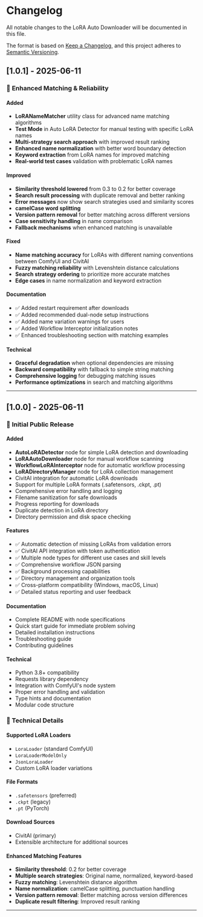 # Changelog

All notable changes to the LoRA Auto Downloader will be documented in this file.

The format is based on [Keep a Changelog](https://keepachangelog.com/en/1.0.0/),
and this project adheres to [Semantic Versioning](https://semver.org/spec/v2.0.0.html).

## [1.0.1] - 2025-06-11

### 🚀 **Enhanced Matching & Reliability**

#### Added
- **LoRANameMatcher** utility class for advanced name matching algorithms
- **Test Mode** in Auto LoRA Detector for manual testing with specific LoRA names
- **Multi-strategy search approach** with improved result ranking
- **Enhanced name normalization** with better word boundary detection
- **Keyword extraction** from LoRA names for improved matching
- **Real-world test cases** validation with problematic LoRA names

#### Improved
- **Similarity threshold lowered** from 0.3 to 0.2 for better coverage
- **Search result processing** with duplicate removal and better ranking
- **Error messages** now show search strategies used and similarity scores
- **camelCase word splitting**
- **Version pattern removal** for better matching across different versions
- **Case sensitivity handling** in name comparison
- **Fallback mechanisms** when enhanced matching is unavailable

#### Fixed
- **Name matching accuracy** for LoRAs with different naming conventions between ComfyUI and CivitAI
- **Fuzzy matching reliability** with Levenshtein distance calculations
- **Search strategy ordering** to prioritize more accurate matches
- **Edge cases** in name normalization and keyword extraction

#### Documentation
- ✅ Added restart requirement after downloads
- ✅ Added recommended dual-node setup instructions  
- ✅ Added name variation warnings for users
- ✅ Added Workflow Interceptor initialization notes
- ✅ Enhanced troubleshooting section with matching examples

#### Technical
- **Graceful degradation** when optional dependencies are missing
- **Backward compatibility** with fallback to simple string matching
- **Comprehensive logging** for debugging matching issues
- **Performance optimizations** in search and matching algorithms

---

## [1.0.0] - 2025-06-11

### 🎉 **Initial Public Release**

#### Added
- **AutoLoRADetector** node for simple LoRA detection and downloading
- **LoRAAutoDownloader** node for manual workflow scanning  
- **WorkflowLoRAInterceptor** node for automatic workflow processing
- **LoRADirectoryManager** node for LoRA collection management
- CivitAI integration for automatic LoRA downloads
- Support for multiple LoRA formats (.safetensors, .ckpt, .pt)
- Comprehensive error handling and logging
- Filename sanitization for safe downloads
- Progress reporting for downloads
- Duplicate detection in LoRA directory
- Directory permission and disk space checking

#### Features
- ✅ Automatic detection of missing LoRAs from validation errors
- ✅ CivitAI API integration with token authentication
- ✅ Multiple node types for different use cases and skill levels
- ✅ Comprehensive workflow JSON parsing
- ✅ Background processing capabilities
- ✅ Directory management and organization tools
- ✅ Cross-platform compatibility (Windows, macOS, Linux)
- ✅ Detailed status reporting and user feedback

#### Documentation
- Complete README with node specifications
- Quick start guide for immediate problem solving
- Detailed installation instructions
- Troubleshooting guide
- Contributing guidelines

#### Technical
- Python 3.8+ compatibility
- Requests library dependency
- Integration with ComfyUI's node system
- Proper error handling and validation
- Type hints and documentation
- Modular code structure

### 🔧 Technical Details

#### Supported LoRA Loaders
- `LoraLoader` (standard ComfyUI)
- `LoraLoaderModelOnly`
- `JsonLoraLoader`
- Custom LoRA loader variations

#### File Formats
- `.safetensors` (preferred)
- `.ckpt` (legacy)
- `.pt` (PyTorch)

#### Download Sources
- CivitAI (primary)
- Extensible architecture for additional sources

#### Enhanced Matching Features
- **Similarity threshold**: 0.2 for better coverage
- **Multiple search strategies**: Original name, normalized, keyword-based
- **Fuzzy matching**: Levenshtein distance algorithm
- **Name normalization**: camelCase splitting, punctuation handling
- **Version pattern removal**: Better matching across version differences
- **Duplicate result filtering**: Improved result ranking

---
